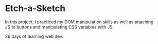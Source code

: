 # Etch-a-Sketch
In this project, I practiced my DOM manipulation skills as well as attaching JS to buttons and manipulating CSS variables with JS. 


26 days of learning web dev. 

